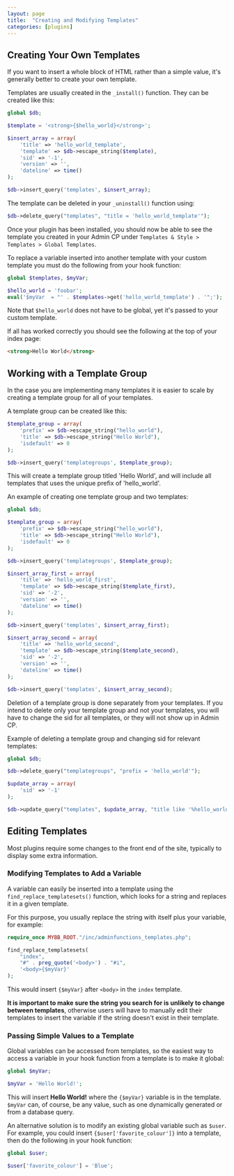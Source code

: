 ```yaml
---
layout: page
title:  "Creating and Modifying Templates"
categories: [plugins]
---
```


## Creating Your Own Templates

If you want to insert a whole block of HTML rather than a simple value, it's generally better to create your own template.

Templates are usually created in the `_install()` function. They can be created like this:

```php
global $db;

$template = '<strong>{$hello_world}</strong>';

$insert_array = array(
    'title' => 'hello_world_template',
    'template' => $db->escape_string($template),
    'sid' => '-1',
    'version' => '',
    'dateline' => time()
);

$db->insert_query('templates', $insert_array);
```

The template can be deleted in your `_uninstall()` function using:

```php
$db->delete_query("templates", "title = 'hello_world_template'");
```

Once your plugin has been installed, you should now be able to see the template you created in your Admin CP under `Templates & Style > Templates > Global Templates`.

To replace a variable inserted into another template with your custom template you must do the following from your hook function:

```php
global $templates, $myVar;

$hello_world = 'foobar';
eval('$myVar  = "' . $templates->get('hello_world_template') . '";');
```

Note that `$hello_world` does not have to be global, yet it's passed to your custom template.

If all has worked correctly you should see the following at the top of your index page:

```html
<strong>Hello World</strong>
```

## Working with a Template Group

In the case you are implementing many templates it is easier to scale by creating a template group for all of your templates.

A template group can be created like this:

```php
$template_group = array(
    'prefix' => $db->escape_string("hello_world"),
    'title' => $db->escape_string("Hello World"),
    'isdefault' => 0
);

$db->insert_query('templategroups', $template_group);
```

This will create a template group titled 'Hello World', and will include all templates that uses the unique prefix of 'hello_world'.

An example of creating one template group and two templates:

```php
global $db;

$template_group = array(
    'prefix' => $db->escape_string("hello_world"),
    'title' => $db->escape_string("Hello World"),
    'isdefault' => 0
);

$db->insert_query('templategroups', $template_group);

$insert_array_first = array(
    'title' => 'hello_world_first',
    'template' => $db->escape_string($template_first),
    'sid' => '-2',
    'version' => '',
    'dateline' => time()
);

$db->insert_query('templates', $insert_array_first);

$insert_array_second = array(
    'title' => 'hello_world_second',
    'template' => $db->escape_string($template_second),
    'sid' => '-2',
    'version' => '',
    'dateline' => time()
);

$db->insert_query('templates', $insert_array_second);

```

Deletion of a template group is done separately from your templates. If you intend to delete only your template group and not your templates, you will have to change the sid for all templates, or they will not show up in Admin CP.

Example of deleting a template group and changing sid for relevant templates:

```php
global $db;

$db->delete_query("templategroups", "prefix = 'hello_world'");

$update_array = array(
    'sid' => '-1'
);

$db->update_query("templates", $update_array, "title like '%hello_world_%'");
```

## Editing Templates

Most plugins require some changes to the front end of the site, typically to display some extra information.

### Modifying Templates to Add a Variable

A variable can easily be inserted into a template using the `find_replace_templatesets()` function, which looks for a string and replaces it in a given template.

For this purpose, you usually replace the string with itself plus your variable, for example:

```php
require_once MYBB_ROOT."/inc/adminfunctions_templates.php";

find_replace_templatesets(
    "index",
    "#" . preg_quote('<body>') . "#i",
    '<body>{$myVar}'
);
```

This would insert `{$myVar}` after `<body>` in the `index` template.

**It is important to make sure the string you search for is unlikely to change between templates**, otherwise users will have to manually edit their templates to insert the variable if the string doesn't exist in their template.

### Passing Simple Values to a Template

Global variables can be accessed from templates, so the easiest way to access a variable in your hook function from a template is to make it global:

```php
global $myVar;

$myVar = 'Hello World!';
```

This will insert **Hello World!** where the `{$myVar}` variable is in the template. `$myVar` can, of course, be any value, such as one dynamically generated or from a database query.

An alternative solution is to modify an existing global variable such as `$user`. For example, you could insert `{$user['favorite_colour']}` into a template, then do the following in your hook function:

```php
global $user;

$user['favorite_colour'] = 'Blue';
```
